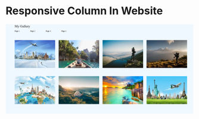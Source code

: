 <h1> 	
Responsive Column In Website</h1>
<a href="file:///C:/Users/Swapnil%20patil/OneDrive/Pictures/Desktop/css-E-2/index.html">  <img  src="https://github.com/SwapnilPatil222/-SP-MQ_BT-/blob/4848ae7d37a8ec1ac82ee531830d7dc7ccbd7964/responsive%20gallery.png">
